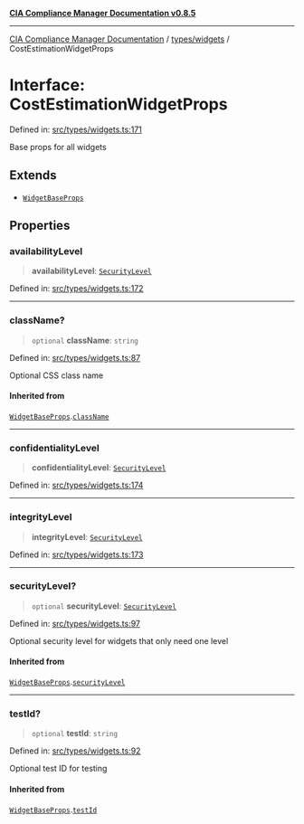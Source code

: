 [**CIA Compliance Manager Documentation v0.8.5**](../../../README.md)

***

[CIA Compliance Manager Documentation](../../../modules.md) / [types/widgets](../README.md) / CostEstimationWidgetProps

# Interface: CostEstimationWidgetProps

Defined in: [src/types/widgets.ts:171](https://github.com/Hack23/cia-compliance-manager/blob/3ae0301247f765ba03c8c0fe645db4718bb8af76/src/types/widgets.ts#L171)

Base props for all widgets

## Extends

- [`WidgetBaseProps`](WidgetBaseProps.md)

## Properties

### availabilityLevel

> **availabilityLevel**: [`SecurityLevel`](../../cia/type-aliases/SecurityLevel.md)

Defined in: [src/types/widgets.ts:172](https://github.com/Hack23/cia-compliance-manager/blob/3ae0301247f765ba03c8c0fe645db4718bb8af76/src/types/widgets.ts#L172)

***

### className?

> `optional` **className**: `string`

Defined in: [src/types/widgets.ts:87](https://github.com/Hack23/cia-compliance-manager/blob/3ae0301247f765ba03c8c0fe645db4718bb8af76/src/types/widgets.ts#L87)

Optional CSS class name

#### Inherited from

[`WidgetBaseProps`](WidgetBaseProps.md).[`className`](WidgetBaseProps.md#classname)

***

### confidentialityLevel

> **confidentialityLevel**: [`SecurityLevel`](../../cia/type-aliases/SecurityLevel.md)

Defined in: [src/types/widgets.ts:174](https://github.com/Hack23/cia-compliance-manager/blob/3ae0301247f765ba03c8c0fe645db4718bb8af76/src/types/widgets.ts#L174)

***

### integrityLevel

> **integrityLevel**: [`SecurityLevel`](../../cia/type-aliases/SecurityLevel.md)

Defined in: [src/types/widgets.ts:173](https://github.com/Hack23/cia-compliance-manager/blob/3ae0301247f765ba03c8c0fe645db4718bb8af76/src/types/widgets.ts#L173)

***

### securityLevel?

> `optional` **securityLevel**: [`SecurityLevel`](../../cia/type-aliases/SecurityLevel.md)

Defined in: [src/types/widgets.ts:97](https://github.com/Hack23/cia-compliance-manager/blob/3ae0301247f765ba03c8c0fe645db4718bb8af76/src/types/widgets.ts#L97)

Optional security level for widgets that only need one level

#### Inherited from

[`WidgetBaseProps`](WidgetBaseProps.md).[`securityLevel`](WidgetBaseProps.md#securitylevel)

***

### testId?

> `optional` **testId**: `string`

Defined in: [src/types/widgets.ts:92](https://github.com/Hack23/cia-compliance-manager/blob/3ae0301247f765ba03c8c0fe645db4718bb8af76/src/types/widgets.ts#L92)

Optional test ID for testing

#### Inherited from

[`WidgetBaseProps`](WidgetBaseProps.md).[`testId`](WidgetBaseProps.md#testid)
